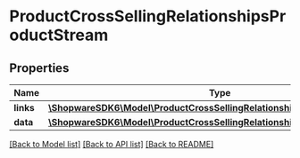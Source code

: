 # ProductCrossSellingRelationshipsProductStream

## Properties
Name | Type | Description | Notes
------------ | ------------- | ------------- | -------------
**links** | [**\ShopwareSDK6\Model\ProductCrossSellingRelationshipsProductStreamLinks**](ProductCrossSellingRelationshipsProductStreamLinks.md) |  | [optional] 
**data** | [**\ShopwareSDK6\Model\ProductCrossSellingRelationshipsProductStreamData**](ProductCrossSellingRelationshipsProductStreamData.md) |  | [optional] 

[[Back to Model list]](../../README.md#documentation-for-models) [[Back to API list]](../../README.md#documentation-for-api-endpoints) [[Back to README]](../../README.md)

